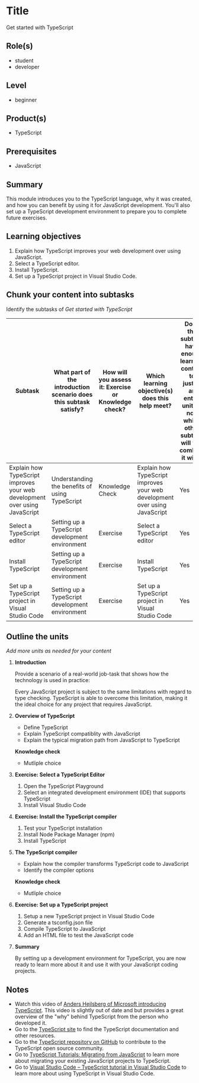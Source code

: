 # Title

Get started with TypeScript

## Role(s)

- student
- developer

## Level

- beginner

## Product(s)

- TypeScript

## Prerequisites

- JavaScript

## Summary

This module introduces you to the TypeScript language, why it was created, and how you can benefit by using it for JavaScript development. You'll also set up a TypeScript development environment to prepare you to complete future exercises.

## Learning objectives

1. Explain how TypeScript improves your web development over using JavaScript.
1. Select a TypeScript editor.
1. Install TypeScript.
1. Set up a TypeScript project in Visual Studio Code.

## Chunk your content into subtasks

Identify the subtasks of *Get started with TypeScript*

| Subtask | What part of the introduction scenario does this subtask satisfy? | How will you assess it: **Exercise or Knowledge check**? | Which learning objective(s) does this help meet? | Does the subtask have enough learning content to justify an entire unit? If not, which other subtask will you combine it with? |
| ---- | ---- | ---- | ---- | ---- |
| Explain how TypeScript improves your web development over using JavaScript | Understanding the benefits of using TypeScript | Knowledge Check | Explain how TypeScript improves your web development over using JavaScript | Yes |
| Select a TypeScript editor | Setting up a TypeScript development environment | Exercise | Select a TypeScript editor | Yes |
| Install TypeScript | Setting up a TypeScript development environment  | Exercise | Install TypeScript | Yes |
| Set up a TypeScript project in Visual Studio Code | Setting up a TypeScript development environment | Exercise | Set up a TypeScript project in Visual Studio Code | Yes |

## Outline the units

*Add more units as needed for your content*

1. **Introduction**

    Provide a scenario of a real-world job-task that shows how the technology is used in practice:

    Every JavaScript project is subject to the same limitations with regard to type checking. TypeScript is able to overcome this limitation, making it the ideal choice for any project that requires JavaScript.

1. **Overview of TypeScript**

    - Define TypeScript
    - Explain TypeScript compatiblity with JavaScript
    - Explain the typical migration path from JavaScript to TypeScript

    **Knowledge check**
    - Mutliple choice

1. **Exercise: Select a TypeScript Editor**

    1. Open the TypeScript Playground
    1. Select an integrated development environment (IDE) that supports TypeScript
    1. Install Visual Studio Code

1. **Exercise: Install the TypeScript compiler**

    1. Test your TypeScript installation
    1. Install Node Package Manager (npm)
    1. Install TypeScript

1. **The TypeScript compiler**

    - Explain how the compiler transforms TypeScript code to JavaScript
    - Identify the compiler options

    **Knowledge check**
    - Mutliple choice

1. **Exercise: Set up a TypeScript project**

    1. Setup a new TypeScript project in Visual Studio Code
    1. Generate a tsconfig.json file
    1. Compile TypeScript to JavaScript
    1. Add an HTML file to test the JavaScript code

1. **Summary**

    By setting up a development environment for TypeScript, you are now ready to learn more about it and use it with your JavaScript coding projects.

## Notes

- Watch this video of [Anders Hejlsberg of Microsoft introducing TypeScript](https://www.youtube.com/watch?v=ThlMt_raWyk). This video is slightly out of date and but provides a great overview of the "why" behind TypeScript from the person who developed it.
- Go to the [TypeScript site](https://www.typescriptlang.org/) to find the TypeScript documentation and other resources.
- Go to the [TypeScript repository on GitHub](https://github.com/microsoft/TypeScript) to contribute to the TypeScript open source community.
- Go to [TypeScript Tutorials: Migrating from JavaScript](https://www.typescriptlang.org/docs/handbook/migrating-from-javascript.html) to learn more about migrating your existing JavaScript projects to TypeScript.
- Go to [Visual Studio Code – TypeScript tutorial in Visual Studio Code](https://code.visualstudio.com/docs/typescript/typescript-tutorial) to learn more about using TypeScript in Visual Studio Code.
